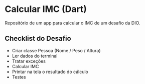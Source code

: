 # Calcular IMC (Dart)
Repositório de um app para calcular o IMC de um desafio da DIO.

## Checklist do Desafio
- Criar classe Pessoa (Nome / Peso / Altura)​
- Ler dados do terminal​
- Tratar exceções​
- Calcular IMC ​
- Printar na tela o resultado do cálculo​
- Testes​